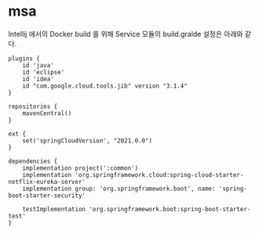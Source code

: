 # msa


Intellij 에서의 Docker build 를 위해 Service 모듈의 build.gralde 설정은 아래와 같다.


    plugins {
        id 'java'
        id 'eclipse'
        id 'idea'
        id "com.google.cloud.tools.jib" version "3.1.4"
    }

    repositories {
        mavenCentral()
    }

    ext {
        set('springCloudVersion', "2021.0.0")
    }

    dependencies {
        implementation project(':common')
        implementation 'org.springframework.cloud:spring-cloud-starter-netflix-eureka-server'
        implementation group: 'org.springframework.boot', name: 'spring-boot-starter-security'

        testImplementation 'org.springframework.boot:spring-boot-starter-test'
    }

